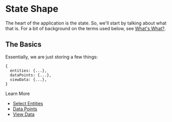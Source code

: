 # State Shape

The heart of the application is the state. So, we'll start by
talking about what that is. For a bit of background on the terms
used below, see [What's What?](../introduction/WhatIsWhat.md).

## The Basics

Essentially, we are just storing a few things:

    {
      entities: {...},
      dataPoints: {...},
      viewData: {...},
    }

Learn More

 - [Select Entities](SelectingEntities/)
 - [Data Points](DataPoints.md)
 - [View Data](ViewData.md)

